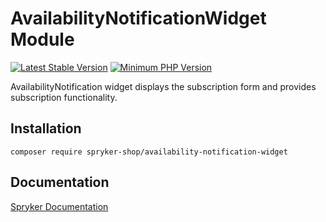 # AvailabilityNotificationWidget Module
[![Latest Stable Version](https://poser.pugx.org/spryker-shop/availability-notification-widget/v/stable.svg)](https://packagist.org/packages/spryker-shop/availability-notification-widget)
[![Minimum PHP Version](https://img.shields.io/badge/php-%3E%3D%207.4-8892BF.svg)](https://php.net/)

AvailabilityNotification widget displays the subscription form and provides subscription functionality.

## Installation

```
composer require spryker-shop/availability-notification-widget
```

## Documentation

[Spryker Documentation](https://academy.spryker.com)
